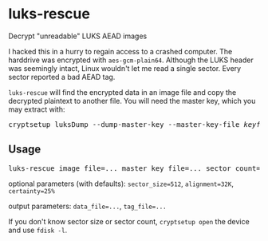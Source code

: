# luks-rescue
Decrypt "unreadable" LUKS AEAD images

I hacked this in a hurry to regain access to a crashed computer. The
harddrive was encrypted with `aes-gcm-plain64`. Although the LUKS header
was seemingly intact, Linux wouldn't let me read a single sector. Every
sector reported a bad AEAD tag.

`luks-rescue` will find the encrypted data in an image file and copy
the decrypted plaintext to another file. You will need the master key,
which you may extract with:
<pre>
cryptsetup luksDump --dump-master-key --master-key-file <i>keyfile</i> <i>image</i>
</pre>

## Usage
<pre>
luks-rescue image_file=... master_key_file=... sector_count=...
</pre>
optional parameters (with defaults):
`sector_size=512`, `alignment=32K`, `certainty=25%`

output parameters:
`data_file=...`, `tag_file=...`

If you don't know sector size or sector count, `cryptsetup open` the
device and use `fdisk -l`.
